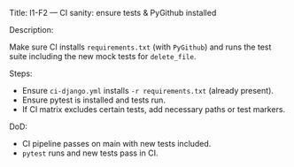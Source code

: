 Title: I1-F2 — CI sanity: ensure tests & PyGithub installed

Description:

Make sure CI installs `requirements.txt` (with `PyGithub`) and runs the test suite including the new mock tests for `delete_file`.

Steps:

- Ensure `ci-django.yml` installs `-r requirements.txt` (already present).
- Ensure pytest is installed and tests run.
- If CI matrix excludes certain tests, add necessary paths or test markers.

DoD:

- CI pipeline passes on main with new tests included.
- `pytest` runs and new tests pass in CI.
